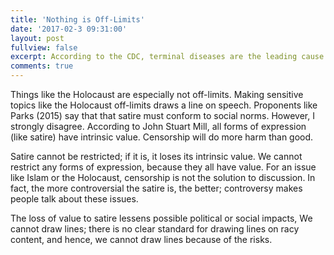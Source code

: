 ```yaml
---
title: 'Nothing is Off-Limits' 
date: '2017-02-3 09:31:00'
layout: post
fullview: false 
excerpt: According to the CDC, terminal diseases are the leading cause of hospital deaths in the United States. 
comments: true 
---	
```

Things like the Holocaust are especially not off-limits. Making sensitive topics like the Holocaust off-limits draws a line on speech. Proponents like Parks (2015) say that that satire must conform to social norms. However, I strongly disagree. According to John Stuart Mill, all forms of expression (like satire) have intrinsic value. Censorship will do more harm than good. 

Satire cannot be restricted; if it is, it loses its intrinsic value. We cannot restrict any forms of expression, because they all have value. For an issue like Islam or the Holocaust, censorship is not the solution to discussion. In fact, the more controversial the satire is, the better; controversy makes people talk about these issues. 

The loss of value to satire lessens possible political or social impacts, We cannot draw lines; there is no clear standard for drawing lines on racy content, and hence, we cannot draw lines because of the risks. 